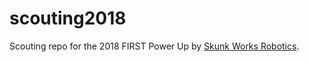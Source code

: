 # scouting2018
Scouting repo for the 2018 FIRST Power Up by [Skunk Works Robotics](http://skunkworks1983.com/).
